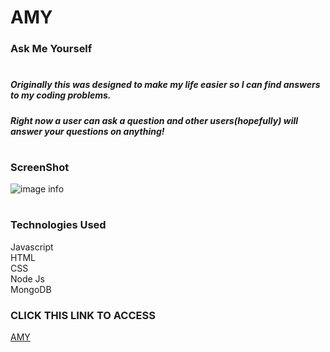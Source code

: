 # AMY
### Ask Me Yourself
#
##### Originally this was designed to make my life easier so I can find answers to my coding problems.</br>
##### Right now a user can ask a question and other users(hopefully) will answer your questions on anything! <br>
#
### ScreenShot
![image info](./img/screenshot.png)
#
### Technologies Used
Javascript<br>
HTML<br>
CSS<br>
Node Js<br>
MongoDB<br>




### CLICK THIS LINK TO ACCESS
[AMY](https://ask-me-yourself.herokuapp.com/)

